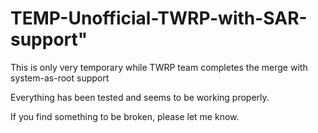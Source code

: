# TEMP-Unofficial-TWRP-with-SAR-support"

This is only very temporary while TWRP team completes the merge with system-as-root support

Everything has been tested and seems to be working properly. 

If you find something to be broken, please let me know.